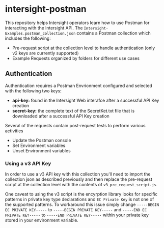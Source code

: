 # intersight-postman

This repository helps Intersight operators learn how to use Postman for interacting with the Intersight API.  The `Intersight-Examples.postman_collection.json` contains a Postman collection which includes the following:

- Pre-request script at the collection level to handle authentication (only v2 keys are currently supported)
- Example Requests organized by folders for different use cases

## Authentication

Authentication requires a Postman Envrionment configured and selected with the following two keys:

- **api-key:**     found in the Intersight Web interafce after a successful API Key creation
- **secret-key:**  the complete text of the SecretKet.txt file that is downloaded after a successful API Key creation


Several of the requests contain post-request tests to perform various activities

- Update the Postman console
- Set Environment variables
- Unset Environment variables

### Using a v3 API Key

In order to use a v3 API key with this collection you'll need to import the collection json as described previously and then replace the pre-request script at the collection level with the contents of `v3_pre_request_script.js`.

One caveat to using the v3 script is the encyrption library looks for specific patterns in private key type declarations and `EC Private Key` is not one of the supported patterns.  To workaround this issue simply change `-----BEGIN EC PRIVATE KEY-----` to `-----BEGIN PRIVATE KEY-----` and `-----END EC PRIVATE KEY-----` to `-----END PRIVATE KEY-----` within your private key stored in your environment variable.